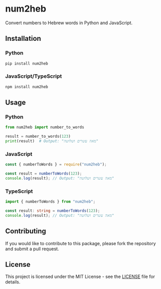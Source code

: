 # num2heb

Convert numbers to Hebrew words in Python and JavaScript.

## Installation

### Python

```bash
pip install num2heb
```

### JavaScript/TypeScript

```bash
npm install num2heb
```

## Usage

### Python

```python
from num2heb import number_to_words

result = number_to_words(123)
print(result)  # Output: "מאה עשרים ושלושה"
```

### JavaScript

```javascript
const { numberToWords } = require("num2heb");

const result = numberToWords(123);
console.log(result); // Output: "מאה עשרים ושלושה"
```

### TypeScript

```typescript
import { numberToWords } from "num2heb";

const result: string = numberToWords(123);
console.log(result); // Output: "מאה עשרים ושלושה"
```

## Contributing

If you would like to contribute to this package, please fork the repository and submit a pull request.

## License

This project is licensed under the MIT License - see the [LICENSE](LICENSE) file for details.
